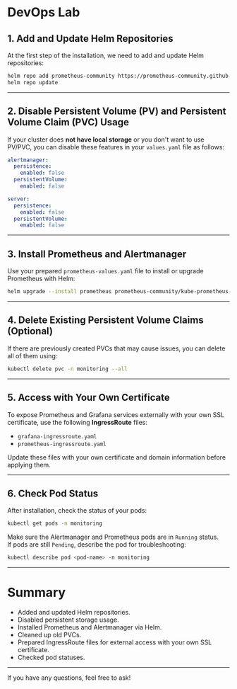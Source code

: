 # DevOps Lab

## 1. Add and Update Helm Repositories

At the first step of the installation, we need to add and update Helm repositories:

```bash
helm repo add prometheus-community https://prometheus-community.github.io/helm-charts
helm repo update
```

---

## 2. Disable Persistent Volume (PV) and Persistent Volume Claim (PVC) Usage

If your cluster does **not have local storage** or you don't want to use PV/PVC, you can disable these features in your `values.yaml` file as follows:

```yaml
alertmanager:
  persistence:
    enabled: false
  persistentVolume:
    enabled: false

server:
  persistence:
    enabled: false
  persistentVolume:
    enabled: false
```

---

## 3. Install Prometheus and Alertmanager

Use your prepared `prometheus-values.yaml` file to install or upgrade Prometheus with Helm:

```bash
helm upgrade --install prometheus prometheus-community/kube-prometheus-stack -n monitoring -f prometheus-values.yaml
```

---

## 4. Delete Existing Persistent Volume Claims (Optional)

If there are previously created PVCs that may cause issues, you can delete all of them using:

```bash
kubectl delete pvc -n monitoring --all
```

---

## 5. Access with Your Own Certificate

To expose Prometheus and Grafana services externally with your own SSL certificate, use the following **IngressRoute** files:

- `grafana-ingressroute.yaml`
- `prometheus-ingressroute.yaml`

Update these files with your own certificate and domain information before applying them.

---

## 6. Check Pod Status

After installation, check the status of your pods:

```bash
kubectl get pods -n monitoring
```

Make sure the Alertmanager and Prometheus pods are in `Running` status.  
If pods are still `Pending`, describe the pod for troubleshooting:

```bash
kubectl describe pod <pod-name> -n monitoring
```

---

# Summary

- Added and updated Helm repositories.  
- Disabled persistent storage usage.  
- Installed Prometheus and Alertmanager via Helm.  
- Cleaned up old PVCs.  
- Prepared IngressRoute files for external access with your own SSL certificate.  
- Checked pod statuses.

---

If you have any questions, feel free to ask!
